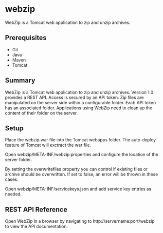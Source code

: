# webzip

WebZip is a Tomcat web application to zip and unzip archives. 

## Prerequisites

- Git
- Java
- Maven
- Tomcat

## Summary
WebZip is a Tomcat web application to zip and unzip archives. Version 1.0 provides a REST API. Access is secured by an API token. Zip files are manipulated on the server side within a configurable folder. Each API token has an associated folder. Applications using WebZip need to clean up the content of their folder on the server.

## Setup
Place the webzip.war file into the Tomcat webapps folder. The auto-deploy feature of Tomcat will exctract the war file.

Open webzip/META-INF/webzip.properties and configure the location of the server folder.

By setting the overwritefiles property you can control if existing files or archive should be overwritten. If set to false, an error will be thrown in these cases.

Open webzip/META-INF/servicekeys.json and add service key entries as needed.

## REST API Reference
Open WebZip in a browser by navigating to http://servername:port/webzip to view the API documentation.
